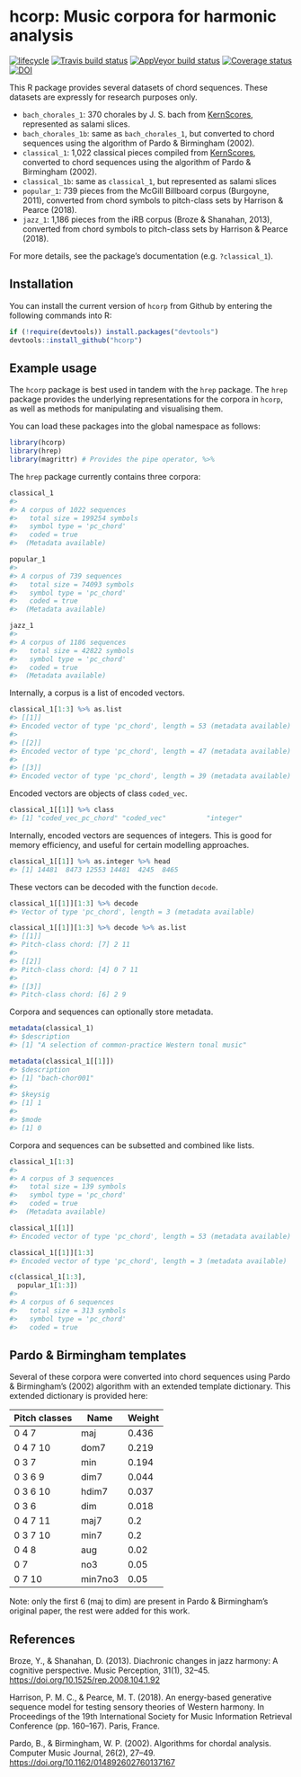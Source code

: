 
<!-- README.md is generated from README.Rmd. Please edit that file -->

# hcorp: Music corpora for harmonic analysis

[![lifecycle](https://img.shields.io/badge/lifecycle-maturing-blue.svg)](https://www.tidyverse.org/lifecycle/#maturing)
[![Travis build
status](https://travis-ci.org/pmcharrison/hcorp.svg?branch=master)](https://travis-ci.org/pmcharrison/hcorp)
[![AppVeyor build
status](https://ci.appveyor.com/api/projects/status/github/pmcharrison/hcorp?branch=master&svg=true)](https://ci.appveyor.com/project/pmcharrison/hcorp)
[![Coverage
status](https://coveralls.io/repos/github/pmcharrison/hcorp/badge.svg)](https://coveralls.io/r/pmcharrison/hcorp?branch=master)
[![DOI](https://zenodo.org/badge/DOI/10.5281/zenodo.2545754.svg)](https://doi.org/10.5281/zenodo.2545754)

This R package provides several datasets of chord sequences. These
datasets are expressly for research purposes only.

- `bach_chorales_1`: 370 chorales by J. S. bach from
  [KernScores](http://kern.humdrum.org/), represented as salami slices.
- `bach_chorales_1b`: same as `bach_chorales_1`, but converted to chord
  sequences using the algorithm of Pardo & Birmingham (2002).
- `classical_1`: 1,022 classical pieces compiled from
  [KernScores](http://kern.humdrum.org/), converted to chord sequences
  using the algorithm of Pardo & Birmingham (2002).
- `classical_1b`: same as `classical_1`, but represented as salami
  slices
- `popular_1`: 739 pieces from the McGill Billboard corpus (Burgoyne,
  2011), converted from chord symbols to pitch-class sets by Harrison &
  Pearce (2018).
- `jazz_1`: 1,186 pieces from the iRB corpus (Broze & Shanahan, 2013),
  converted from chord symbols to pitch-class sets by Harrison & Pearce
  (2018).

For more details, see the package’s documentation (e.g. `?classical_1`).

## Installation

You can install the current version of `hcorp` from Github by entering
the following commands into R:

``` r
if (!require(devtools)) install.packages("devtools")
devtools::install_github("hcorp")
```

## Example usage

The `hcorp` package is best used in tandem with the `hrep` package. The
`hrep` package provides the underlying representations for the corpora
in `hcorp`, as well as methods for manipulating and visualising them.

You can load these packages into the global namespace as follows:

``` r
library(hcorp)
library(hrep)
library(magrittr) # Provides the pipe operator, %>%
```

The `hrep` package currently contains three corpora:

``` r
classical_1
#> 
#> A corpus of 1022 sequences 
#>   total size = 199254 symbols 
#>   symbol type = 'pc_chord'
#>   coded = true 
#>  (Metadata available)

popular_1
#> 
#> A corpus of 739 sequences 
#>   total size = 74093 symbols 
#>   symbol type = 'pc_chord'
#>   coded = true 
#>  (Metadata available)

jazz_1
#> 
#> A corpus of 1186 sequences 
#>   total size = 42822 symbols 
#>   symbol type = 'pc_chord'
#>   coded = true 
#>  (Metadata available)
```

Internally, a corpus is a list of encoded vectors.

``` r
classical_1[1:3] %>% as.list
#> [[1]]
#> Encoded vector of type 'pc_chord', length = 53 (metadata available)
#> 
#> [[2]]
#> Encoded vector of type 'pc_chord', length = 47 (metadata available)
#> 
#> [[3]]
#> Encoded vector of type 'pc_chord', length = 39 (metadata available)
```

Encoded vectors are objects of class `coded_vec`.

``` r
classical_1[[1]] %>% class
#> [1] "coded_vec_pc_chord" "coded_vec"          "integer"
```

Internally, encoded vectors are sequences of integers. This is good for
memory efficiency, and useful for certain modelling approaches.

``` r
classical_1[[1]] %>% as.integer %>% head
#> [1] 14481  8473 12553 14481  4245  8465
```

These vectors can be decoded with the function `decode`.

``` r
classical_1[[1]][1:3] %>% decode
#> Vector of type 'pc_chord', length = 3 (metadata available)

classical_1[[1]][1:3] %>% decode %>% as.list
#> [[1]]
#> Pitch-class chord: [7] 2 11
#> 
#> [[2]]
#> Pitch-class chord: [4] 0 7 11
#> 
#> [[3]]
#> Pitch-class chord: [6] 2 9
```

Corpora and sequences can optionally store metadata.

``` r
metadata(classical_1)
#> $description
#> [1] "A selection of common-practice Western tonal music"

metadata(classical_1[[1]])
#> $description
#> [1] "bach-chor001"
#> 
#> $keysig
#> [1] 1
#> 
#> $mode
#> [1] 0
```

Corpora and sequences can be subsetted and combined like lists.

``` r
classical_1[1:3]
#> 
#> A corpus of 3 sequences 
#>   total size = 139 symbols 
#>   symbol type = 'pc_chord'
#>   coded = true 
#>  (Metadata available)

classical_1[[1]]
#> Encoded vector of type 'pc_chord', length = 53 (metadata available)

classical_1[[1]][1:3]
#> Encoded vector of type 'pc_chord', length = 3 (metadata available)

c(classical_1[1:3],
  popular_1[1:3])
#> 
#> A corpus of 6 sequences 
#>   total size = 313 symbols 
#>   symbol type = 'pc_chord'
#>   coded = true
```

## Pardo & Birmingham templates

Several of these corpora were converted into chord sequences using Pardo
& Birmingham’s (2002) algorithm with an extended template dictionary.
This extended dictionary is provided here:

| Pitch classes | Name    | Weight |
|---------------|---------|--------|
| 0 4 7         | maj     | 0.436  |
| 0 4 7 10      | dom7    | 0.219  |
| 0 3 7         | min     | 0.194  |
| 0 3 6 9       | dim7    | 0.044  |
| 0 3 6 10      | hdim7   | 0.037  |
| 0 3 6         | dim     | 0.018  |
| 0 4 7 11      | maj7    | 0.2    |
| 0 3 7 10      | min7    | 0.2    |
| 0 4 8         | aug     | 0.02   |
| 0 7           | no3     | 0.05   |
| 0 7 10        | min7no3 | 0.05   |

Note: only the first 6 (maj to dim) are present in Pardo & Birmingham’s
original paper, the rest were added for this work.

## References

Broze, Y., & Shanahan, D. (2013). Diachronic changes in jazz harmony: A
cognitive perspective. Music Perception, 31(1), 32–45.
<https://doi.org/10.1525/rep.2008.104.1.92>

Harrison, P. M. C., & Pearce, M. T. (2018). An energy-based generative
sequence model for testing sensory theories of Western harmony. In
Proceedings of the 19th International Society for Music Information
Retrieval Conference (pp. 160–167). Paris, France.

Pardo, B., & Birmingham, W. P. (2002). Algorithms for chordal analysis.
Computer Music Journal, 26(2), 27–49.
<https://doi.org/10.1162/014892602760137167>
